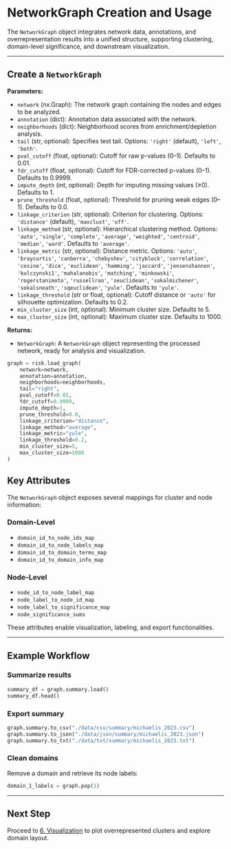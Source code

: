 # NetworkGraph Creation and Usage

The `NetworkGraph` object integrates network data, annotations, and overrepresentation results into a unified structure, supporting clustering, domain-level significance, and downstream visualization.

---

## Create a `NetworkGraph`

**Parameters:**

- `network` (nx.Graph): The network graph containing the nodes and edges to be analyzed.
- `annotation` (dict): Annotation data associated with the network.
- `neighborhoods` (dict): Neighborhood scores from enrichment/depletion analysis.
- `tail` (str, optional): Specifies test tail. Options: `'right'` (default), `'left'`, `'both'`.
- `pval_cutoff` (float, optional): Cutoff for raw p-values (0–1). Defaults to 0.01.
- `fdr_cutoff` (float, optional): Cutoff for FDR-corrected p-values (0–1). Defaults to 0.9999.
- `impute_depth` (int, optional): Depth for imputing missing values (≥0). Defaults to 1.
- `prune_threshold` (float, optional): Threshold for pruning weak edges (0–1). Defaults to 0.0.
- `linkage_criterion` (str, optional): Criterion for clustering. Options: `'distance'` (default), `'maxclust'`, `'off'`.
- `linkage_method` (str, optional): Hierarchical clustering method. Options: `'auto'`, `'single'`, `'complete'`, `'average'`, `'weighted'`, `'centroid'`, `'median'`, `'ward'`. Defaults to `'average'`.
- `linkage_metric` (str, optional): Distance metric. Options: `'auto'`, `'braycurtis'`, `'canberra'`, `'chebyshev'`, `'cityblock'`, `'correlation'`, `'cosine'`, `'dice'`, `'euclidean'`, `'hamming'`, `'jaccard'`, `'jensenshannon'`, `'kulczynski1'`, `'mahalanobis'`, `'matching'`, `'minkowski'`, `'rogerstanimoto'`, `'russellrao'`, `'seuclidean'`, `'sokalmichener'`, `'sokalsneath'`, `'sqeuclidean'`, `'yule'`. Defaults to `'yule'`.
- `linkage_threshold` (str or float, optional): Cutoff distance or `'auto'` for silhouette optimization. Defaults to 0.2.
- `min_cluster_size` (int, optional): Minimum cluster size. Defaults to 5.
- `max_cluster_size` (int, optional): Maximum cluster size. Defaults to 1000.

**Returns:**

- `NetworkGraph`: A `NetworkGraph` object representing the processed network, ready for analysis and visualization.

```python
graph = risk.load_graph(
    network=network,
    annotation=annotation,
    neighborhoods=neighborhoods,
    tail="right",
    pval_cutoff=0.01,
    fdr_cutoff=0.9999,
    impute_depth=1,
    prune_threshold=0.0,
    linkage_criterion="distance",
    linkage_method="average",
    linkage_metric="yule",
    linkage_threshold=0.2,
    min_cluster_size=5,
    max_cluster_size=1000
)
```

## Key Attributes

The `NetworkGraph` object exposes several mappings for cluster and node information:

### Domain-Level

- `domain_id_to_node_ids_map`
- `domain_id_to_node_labels_map`
- `domain_id_to_domain_terms_map`
- `domain_id_to_domain_info_map`

### Node-Level

- `node_id_to_node_label_map`
- `node_label_to_node_id_map`
- `node_label_to_significance_map`
- `node_significance_sums`

These attributes enable visualization, labeling, and export functionalities.

---

## Example Workflow

### Summarize results

```python
summary_df = graph.summary.load()
summary_df.head()
```

### Export summary

```python
graph.summary.to_csv("./data/csv/summary/michaelis_2023.csv")
graph.summary.to_json("./data/json/summary/michaelis_2023.json")
graph.summary.to_txt("./data/txt/summary/michaelis_2023.txt")
```

### Clean domains

Remove a domain and retrieve its node labels:

```python
domain_1_labels = graph.pop(1)
```

---

## Next Step

Proceed to [6. Visualization](./6_visualization.md) to plot overrepresented clusters and explore domain layout.
